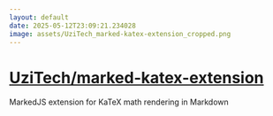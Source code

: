 ```yaml
---
layout: default
date: 2025-05-12T23:09:21.234028
image: assets/UziTech_marked-katex-extension_cropped.png
---
```


# [UziTech/marked-katex-extension](https://github.com/UziTech/marked-katex-extension)

MarkedJS extension for KaTeX math rendering in Markdown
